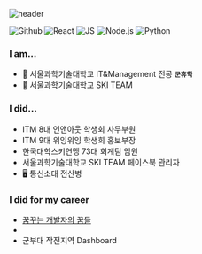 ![header](https://capsule-render.vercel.app/api?type=waving&color=6667AB&height=200&section=header&text=머쓸지아직안정함!&fontColor=F4ECF7&fontSize=50&fontAlign=70&fontAlignY=40)

<img alt="Github" src ="https://img.shields.io/badge/Github-ffffff.svg?&style=for-the-badge&logo=Github&logoColor=181717"/> <img alt="React" src ="https://img.shields.io/badge/React-ffffff.svg?&style=for-the-badge&logo=REACT&logoColor=61DAFB"/> <img alt="JS" src ="https://img.shields.io/badge/JavaScript-ffffff.svg?&style=for-the-badge&logo=JavaScript&logoColor=F7DF1E"/> <img alt="Node.js" src ="https://img.shields.io/badge/Node.js-ffffff.svg?&style=for-the-badge&logo=Node.js&logoColor=339933"/> <img alt="Python" src ="https://img.shields.io/badge/PYthon-ffffff.svg?&style=for-the-badge&logo=Python&logoColor=#3776AB"/>


### I am...

- 🌱 서울과학기술대학교 IT&Management 전공 **`군휴학`**
- 🎿 서울과학기술대학교 SKI TEAM 

### I did...

- ITM 8대 인앤아웃 학생회 사무부원
- ITM 9대 위잉위잉 학생회 홍보부장
- 한국대학스키연맹 73대 회계팀 임원
- 서울과학기술대학교 SKI TEAM 페이스북 관리자
- 🖥 통신소대 전산병

### I did for my career

- [꿈꾸는 개발자의 꿈들](https://hwanywillbe.tistory.com/)
- 
- 군부대 작전지역 Dashboard 




<!--
**lopahn2/lopahn2** is a ✨ _special_ ✨ repository because its `README.md` (this file) appears on your GitHub profile.

Here are some ideas to get you started:

- 🔭 I’m currently working on ...
- 🌱 I’m currently learning ...
- 👯 I’m looking to collaborate on ...
- 🤔 I’m looking for help with ...
- 💬 Ask me about ...
- 📫 How to reach me: ...
- 😄 Pronouns: ...
- ⚡ Fun fact: ...
-->
